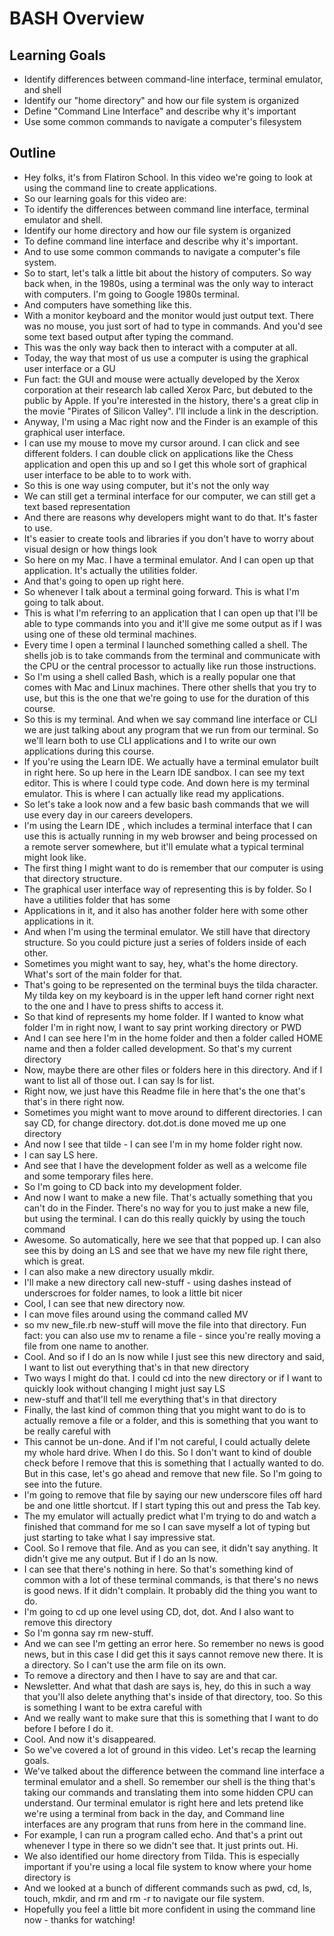 # BASH Overview

## Learning Goals

+ Identify differences between command-line interface, terminal emulator, and shell
+ Identify our "home directory" and how our file system is organized
+ Define "Command Line Interface" and describe why it's important
+ Use some common commands to navigate a computer's filesystem

## Outline

+ Hey folks, it's <NAME> from Flatiron School. In this video we're going to look at using the command line to create applications.
+ So our learning goals for this video are:
+ To identify the differences between command line interface, terminal emulator and shell.
+ Identify our home directory and how our file system is organized
+ To define command line interface and describe why it's important.
+ And to use some common commands to navigate a computer's file system.
+ So to start, let's talk a little bit about the history of computers. So way back when, in the 1980s, using a terminal was the only way to interact with computers. I'm going to Google 1980s terminal.
+ And computers have something like this.
+ With a monitor keyboard and the monitor would just output text. There was no mouse, you just sort of had to type in commands. And you'd see some text based output after typing the command.  
+ This was the only way back then to interact with a computer at all.
+ Today, the way that most of us use a computer is using the graphical user interface or a GU
+ Fun fact: the GUI and mouse were actually developed by the Xerox corporation at their research lab called Xerox Parc, but debuted to the public by Apple. If you're interested in the history, there's a great clip in the movie "Pirates of Silicon Valley". I'll include a link in the description.
+ Anyway, I'm using a Mac right now and the Finder is an example of this graphical user interface.
+ I can use my mouse to move my cursor around. I can click and see different folders. I can double click on applications like the Chess application and open this up and so I get this whole sort of graphical user interface to be able to to work with.
+ So this is one way using computer, but it's not the only way
+ We can still get a terminal interface for our computer, we can still get a text based representation
+ And there are reasons why developers might want to do that. It's faster to use.
+ It's easier to create tools and libraries if you don't have to worry about visual design or how things look
+ So here on my Mac. I have a terminal emulator. And I can open up that application. It's actually the utilities folder.
+ And that's going to open up right here.
+ So whenever I talk about a terminal going forward. This is what I'm going to talk about.
+  This is what I'm referring to an application that I can open up that I'll be able to type commands into you and it'll give me some output as if I was using one of these old terminal machines.
+ Every time I open a terminal I launched something called a shell. The shells job is to take commands from the terminal and communicate with the CPU or the central processor to actually like run those instructions.
+ So I'm using a shell called Bash, which is a really popular one that comes with Mac and Linux machines. There other shells that you try to use, but this is the one that we're going to use for the duration of this course.
+ So this is my terminal. And when we say command line interface or CLI we are just talking about any program that we run from our terminal. So we'll learn both to use CLI applications and I to write our own applications during this course.
+ If you're using the Learn IDE. We actually have a terminal emulator built in right here. So up here in the Learn IDE sandbox. I can see my text editor. This is where I could type code. And down here is my terminal emulator. This is where I can actually like read my applications.
+ So let's take a look now and a few basic bash commands that we will use every day in our careers developers.
+ I'm using the Learn IDE , which includes a terminal interface that I can use this is actually running in my web browser and being processed on a remote server somewhere, but it'll emulate what a typical terminal might look like.
+ The first thing I might want to do is remember that our computer is using that directory structure.
+ The graphical user interface way of representing this is by folder. So I have a utilities folder that has some
+ Applications in it, and it also has another folder here with some other applications in it.
+ And when I'm using the terminal emulator. We still have that directory structure. So you could picture just a series of folders inside of each other.
+ Sometimes you might want to say, hey, what's the home directory. What's sort of the main folder for that.
+ That's going to be represented on the terminal buys the tilda character. My tilda key on my keyboard is in the upper left hand corner right next to the one and I have to press shifts to access it.
+ So that kind of represents my home folder. If I wanted to know what folder I'm in right now, I want to say print working directory or PWD
+ And I can see here I'm in the home folder and then a folder called HOME name and then a folder called development. So that's my current directory
+ Now, maybe there are other files or folders here in this directory. And if I want to list all of those out. I can say ls for list.
+ Right now,  we just have this Readme file in here that's the one that's that's in there right now.
+ Sometimes you might want to move around to different directories. I can say CD, for change directory. dot.dot.is done moved me up one directory
+ And now I see that tilde - I can see I'm in my home folder right now.
+ I can say LS here.
+ And see that I have the development folder as well as a welcome file and some temporary files here.
+ So I'm going to CD back into my development folder.
+ And now I want to make a new file. That's actually something that you can't do in the Finder. There's no way for you to just make a new file, but using the terminal. I can do this really quickly by using the touch command
+ Awesome. So automatically, here we see that that popped up. I can also see this by doing an LS and see that we have my new file right there, which is great.
+ I can also make a new directory usually mkdir.
+ I'll make a new directory call new-stuff - using dashes instead of underscroes for folder names, to look a little bit nicer
+ Cool, I can see that new directory now.
+ I can move files around using the command called MV
+ so mv new_file.rb new-stuff will move the file into that directory. Fun fact: you can also use mv to rename a file - since you're really moving a file from one name to another.
+ Cool. And so if I do an ls now while I just see this new directory and said, I want to list out everything that's in that new directory
+ Two ways I might do that. I could cd into the new directory or if I want to quickly look without changing I might just say LS
+ new-stuff and that'll tell me everything that's in that directory
+ Finally, the last kind of common thing that you might want to do is to actually remove a file or a folder, and this is something that you want to be really careful with
+ This cannot be un-done. And if I'm not careful, I could actually delete my whole hard drive. When I do this. So I don't want to kind of double check before I remove that this is something that I actually wanted to do. But in this case, let's go ahead and remove that new file. So I'm going to see into the future.
+ I'm going to remove that file by saying our new underscore files off hard be and one little shortcut. If I start typing this out and press the Tab key.
+ The my emulator will actually predict what I'm trying to do and watch a finished that command for me so I can save myself a lot of typing but just starting to take what I say impressive stat.
+ Cool. So I remove that file. And as you can see, it didn't say anything. It didn't give me any output. But if I do an ls now.
+ I can see that there's nothing in here. So that's something kind of common with a lot of these terminal commands, is that there's no news is good news. If it didn't complain. It probably did the thing you want to do.
+ I'm going to cd up one level using CD, dot, dot. And I also want to remove this directory
+ So I'm gonna say rm new-stuff.
+ And we can see I'm getting an error here. So remember no news is good news, but in this case I did get this it says cannot remove new there. It is a directory. So I can't use the arm file on its own.
+ To remove a directory and then I have to say are and that car.
+ Newsletter. And what that dash are says is, hey, do this in such a way that you'll also delete anything that's inside of that directory, too. So this is something I want to be extra careful with
+ And we really want to make sure that this is something that I want to do before I before I do it.
+ Cool. And now it's disappeared.
+ So we've covered a lot of ground in this video. Let's recap the learning goals.
+ We've talked about the difference between the command line interface a terminal emulator and a shell. So remember our shell is the thing that's taking our commands and translating them into some hidden CPU can understand. Our terminal emulator is right here and lets pretend like we're using a terminal from back in the day, and Command line interfaces are any program that runs from here in the command line.
+ For example, I can run a program called echo. And that's a print out whenever I type in there so we didn't see that. It just prints out. Hi.
+ We also identified our home directory from Tilda. This is especially important if you're using a local file system to know where your home directory is
+ And we looked at a bunch of different commands such as pwd, cd, ls, touch, mkdir, and rm and rm -r to navigate our file system.
+ Hopefully you feel a little bit more confident in using the command line now - thanks for watching! 
